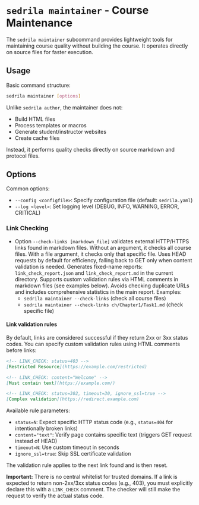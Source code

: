 # `sedrila maintainer` - Course Maintenance

The `sedrila maintainer` subcommand provides lightweight tools for maintaining course quality
without building the course. It operates directly on source files for faster execution.

## Usage

Basic command structure:

```bash
sedrila maintainer [options]
```

Unlike `sedrila author`, the maintainer does not:
- Build HTML files
- Process templates or macros
- Generate student/instructor websites
- Create cache files

Instead, it performs quality checks directly on source markdown and protocol files.

## Options

Common options:
- `--config <configfile>`: Specify configuration file (default: `sedrila.yaml`)
- `--log <level>`: Set logging level (DEBUG, INFO, WARNING, ERROR, CRITICAL)

### Link Checking

- Option `--check-links [markdown_file]` validates external HTTP/HTTPS links found in markdown files.
  Without an argument, it checks all course files. With a file argument, it checks only that specific file.
  Uses HEAD requests by default for efficiency, falling back to GET only when content validation is needed.
  Generates fixed-name reports: `link_check_report.json` and `link_check_report.md` in the current directory.
  Supports custom validation rules via HTML comments in markdown files (see examples below).
  Avoids checking duplicate URLs and includes comprehensive statistics in the main report.
  Examples: 
  - `sedrila maintainer --check-links` (check all course files)
  - `sedrila maintainer --check-links ch/Chapter1/Task1.md` (check specific file)

#### Link validation rules

By default, links are considered successful if they return 2xx or 3xx status codes.
You can specify custom validation rules using HTML comments before links:

```markdown
<!-- LINK_CHECK: status=403 -->
[Restricted Resource](https://example.com/restricted)

<!-- LINK_CHECK: content="Welcome" -->
[Must contain text](https://example.com/)

<!-- LINK_CHECK: status=302, timeout=30, ignore_ssl=true -->
[Complex validation](https://redirect.example.com)
```

Available rule parameters:
- `status=N`: Expect specific HTTP status code (e.g., `status=404` for intentionally broken links)
- `content="text"`: Verify page contains specific text (triggers GET request instead of HEAD)
- `timeout=N`: Use custom timeout in seconds
- `ignore_ssl=true`: Skip SSL certificate validation

The validation rule applies to the next link found and is then reset.

**Important:** There is no central whitelist for trusted domains. If a link is expected to return
non-2xx/3xx status codes (e.g., 403), you must explicitly declare this with a `LINK_CHECK` comment.
The checker will still make the request to verify the actual status code.

